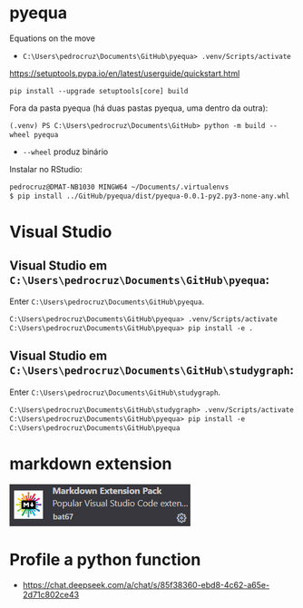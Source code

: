 # pyequa

 Equations on the move

*  `C:\Users\pedrocruz\Documents\GitHub\pyequa> .venv/Scripts/activate   `



https://setuptools.pypa.io/en/latest/userguide/quickstart.html

```
pip install --upgrade setuptools[core] build
```


Fora da pasta pyequa (há duas pastas pyequa, uma dentro da outra):
```
(.venv) PS C:\Users\pedrocruz\Documents\GitHub> python -m build --wheel pyequa
```


* `--wheel` produz binário


Instalar no RStudio:

```
pedrocruz@DMAT-NB1030 MINGW64 ~/Documents/.virtualenvs
$ pip install ../GitHub/pyequa/dist/pyequa-0.0.1-py2.py3-none-any.whl
```

# Visual Studio

## Visual Studio em `C:\Users\pedrocruz\Documents\GitHub\pyequa`:

Enter `C:\Users\pedrocruz\Documents\GitHub\pyequa`.

```
C:\Users\pedrocruz\Documents\GitHub\pyequa> .venv/Scripts/activate
C:\Users\pedrocruz\Documents\GitHub\pyequa> pip install -e .
```


## Visual Studio em `C:\Users\pedrocruz\Documents\GitHub\studygraph`:

Enter `C:\Users\pedrocruz\Documents\GitHub\studygraph`.

```
C:\Users\pedrocruz\Documents\GitHub\studygraph> .venv/Scripts/activate
C:\Users\pedrocruz\Documents\GitHub\pyequa> pip install -e C:\Users\pedrocruz\Documents\GitHub\pyequa
```

# markdown extension

![alt text](image.png)


# Profile a python function

* https://chat.deepseek.com/a/chat/s/85f38360-ebd8-4c62-a65e-2d71c802ce43
